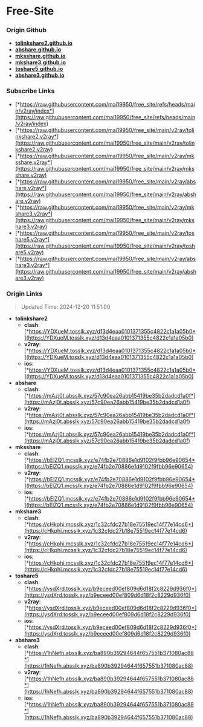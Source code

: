 # Free-Site

### Origin Github

- [**tolinkshare2.github.io**](https://github.com/tolinkshare2/tolinkshare2.github.io)
- [**abshare.github.io**](https://github.com/abshare/abshare.github.io)
- [**mksshare.github.io**](https://github.com/mksshare/mksshare.github.io)
- [**mkshare3.github.io**](https://github.com/mkshare3/mkshare3.github.io)
- [**toshare5.github.io**](https://github.com/toshare5/toshare5.github.io)
- [**abshare3.github.io**](https://github.com/abshare3/abshare3.github.io)

### Subscribe Links

- [*https://raw.githubusercontent.com/mai19950/free_site/refs/heads/main/v2ray/index*](https://raw.githubusercontent.com/mai19950/free_site/refs/heads/main/v2ray/index)
- [*https://raw.githubusercontent.com/mai19950/free_site/main/v2ray/tolinkshare2.v2ray*](https://raw.githubusercontent.com/mai19950/free_site/main/v2ray/tolinkshare2.v2ray)
- [*https://raw.githubusercontent.com/mai19950/free_site/main/v2ray/mksshare.v2ray*](https://raw.githubusercontent.com/mai19950/free_site/main/v2ray/mksshare.v2ray)
- [*https://raw.githubusercontent.com/mai19950/free_site/main/v2ray/abshare.v2ray*](https://raw.githubusercontent.com/mai19950/free_site/main/v2ray/abshare.v2ray)
- [*https://raw.githubusercontent.com/mai19950/free_site/main/v2ray/mkshare3.v2ray*](https://raw.githubusercontent.com/mai19950/free_site/main/v2ray/mkshare3.v2ray)
- [*https://raw.githubusercontent.com/mai19950/free_site/main/v2ray/toshare5.v2ray*](https://raw.githubusercontent.com/mai19950/free_site/main/v2ray/toshare5.v2ray)
- [*https://raw.githubusercontent.com/mai19950/free_site/main/v2ray/abshare3.v2ray*](https://raw.githubusercontent.com/mai19950/free_site/main/v2ray/abshare3.v2ray)

### Origin Links

> Updated Time: 2024-12-20 11:51:00

- **tolinkshare2**
  - **clash**: [*https://YDXueM.tosslk.xyz/d13d4eaa0101371355c4822c1a1a05b0*](https://YDXueM.tosslk.xyz/d13d4eaa0101371355c4822c1a1a05b0)
  - **v2ray**: [*https://YDXueM.tosslk.xyz/d13d4eaa0101371355c4822c1a1a05b0*](https://YDXueM.tosslk.xyz/d13d4eaa0101371355c4822c1a1a05b0)
  - **ios**: [*https://YDXueM.tosslk.xyz/d13d4eaa0101371355c4822c1a1a05b0*](https://YDXueM.tosslk.xyz/d13d4eaa0101371355c4822c1a1a05b0)
- **abshare**
  - **clash**: [*https://mAzj0t.absslk.xyz/57c90ea26abb15419be35b2dadcd1a0f*](https://mAzj0t.absslk.xyz/57c90ea26abb15419be35b2dadcd1a0f)
  - **v2ray**: [*https://mAzj0t.absslk.xyz/57c90ea26abb15419be35b2dadcd1a0f*](https://mAzj0t.absslk.xyz/57c90ea26abb15419be35b2dadcd1a0f)
  - **ios**: [*https://mAzj0t.absslk.xyz/57c90ea26abb15419be35b2dadcd1a0f*](https://mAzj0t.absslk.xyz/57c90ea26abb15419be35b2dadcd1a0f)
- **mksshare**
  - **clash**: [*https://bElZQ1.mcsslk.xyz/e74fb2e70886e1d9102f9fbb96e90654*](https://bElZQ1.mcsslk.xyz/e74fb2e70886e1d9102f9fbb96e90654)
  - **v2ray**: [*https://bElZQ1.mcsslk.xyz/e74fb2e70886e1d9102f9fbb96e90654*](https://bElZQ1.mcsslk.xyz/e74fb2e70886e1d9102f9fbb96e90654)
  - **ios**: [*https://bElZQ1.mcsslk.xyz/e74fb2e70886e1d9102f9fbb96e90654*](https://bElZQ1.mcsslk.xyz/e74fb2e70886e1d9102f9fbb96e90654)
- **mkshare3**
  - **clash**: [*https://cHkphi.mcsslk.xyz/1c32cfdc27b18e75519ec14f77e14cd6*](https://cHkphi.mcsslk.xyz/1c32cfdc27b18e75519ec14f77e14cd6)
  - **v2ray**: [*https://cHkphi.mcsslk.xyz/1c32cfdc27b18e75519ec14f77e14cd6*](https://cHkphi.mcsslk.xyz/1c32cfdc27b18e75519ec14f77e14cd6)
  - **ios**: [*https://cHkphi.mcsslk.xyz/1c32cfdc27b18e75519ec14f77e14cd6*](https://cHkphi.mcsslk.xyz/1c32cfdc27b18e75519ec14f77e14cd6)
- **toshare5**
  - **clash**: [*https://ysdXrd.tosslk.xyz/b9eceed00ef809d6d18f2c8229d936f0*](https://ysdXrd.tosslk.xyz/b9eceed00ef809d6d18f2c8229d936f0)
  - **v2ray**: [*https://ysdXrd.tosslk.xyz/b9eceed00ef809d6d18f2c8229d936f0*](https://ysdXrd.tosslk.xyz/b9eceed00ef809d6d18f2c8229d936f0)
  - **ios**: [*https://ysdXrd.tosslk.xyz/b9eceed00ef809d6d18f2c8229d936f0*](https://ysdXrd.tosslk.xyz/b9eceed00ef809d6d18f2c8229d936f0)
- **abshare3**
  - **clash**: [*https://1hNefh.absslk.xyz/ba890b39294644f657551b371080ac88*](https://1hNefh.absslk.xyz/ba890b39294644f657551b371080ac88)
  - **v2ray**: [*https://1hNefh.absslk.xyz/ba890b39294644f657551b371080ac88*](https://1hNefh.absslk.xyz/ba890b39294644f657551b371080ac88)
  - **ios**: [*https://1hNefh.absslk.xyz/ba890b39294644f657551b371080ac88*](https://1hNefh.absslk.xyz/ba890b39294644f657551b371080ac88)
